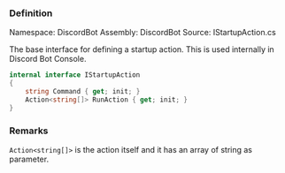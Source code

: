 ### Definition

Namespace: DiscordBot
Assembly: DiscordBot
Source: IStartupAction.cs

The base interface for defining a startup action.
This is used internally in Discord Bot Console.

```cs
internal interface IStartupAction  
{  
    string Command { get; init; }  
    Action<string[]> RunAction { get; init; }  
}
```
### Remarks
`Action<string[]>` is the action itself and it has an array of string as parameter.